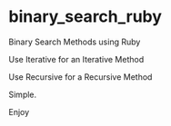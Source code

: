 binary_search_ruby
==================

Binary Search Methods using Ruby

Use Iterative for an Iterative Method

Use Recursive for a Recursive Method

Simple.

Enjoy

